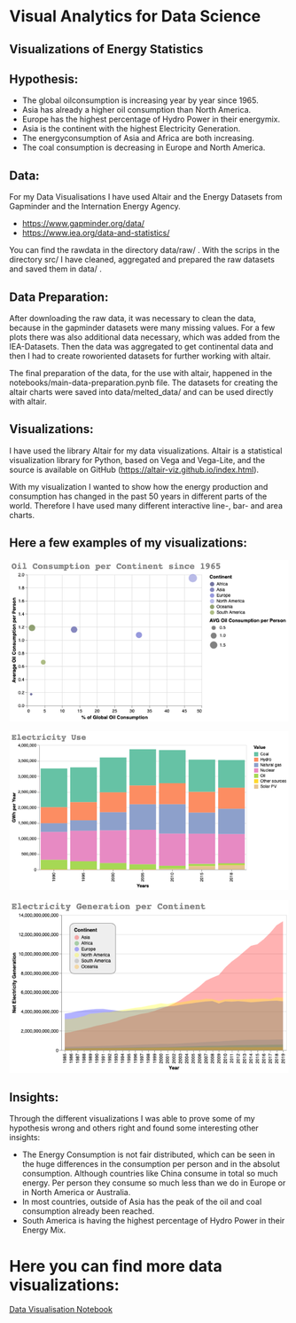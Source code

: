 # Visual Analytics for Data Science
## Visualizations of Energy Statistics

## Hypothesis:
- The global oilconsumption is increasing year by year since 1965.
- Asia has already a higher oil consumption than North America.
- Europe has the highest percentage of Hydro Power in their energymix.
- Asia is the continent with the highest Electricity Generation.
- The energyconsumption of Asia and Africa are both increasing.
- The coal consumption is decreasing in Europe and North America.

## Data:

For my Data Visualisations I have used Altair and the Energy Datasets from Gapminder and the Internation Energy Agency.
- https://www.gapminder.org/data/
- https://www.iea.org/data-and-statistics/

You can find the rawdata in the directory data/raw/ . 
With the scrips in the directory src/ I have cleaned, aggregated and prepared the raw datasets and saved them in data/ .

## Data Preparation:

After downloading the raw data, it was necessary to clean the data, because in the gapminder datasets were many missing values. For a few plots there was also additional data necessary, which was added from the IEA-Datasets. Then the data was aggregated to get continental data and then I had to create roworiented datasets for further working with altair.

The final preparation of the data, for the use with altair, happened in the notebooks/main-data-preparation.pynb file. The datasets for creating the altair charts were saved into data/melted_data/  and can be used directly with altair.

## Visualizations:

I have used the library Altair for my data visualizations. Altair is a statistical visualization library for Python, based on Vega and Vega-Lite, and the source is available on GitHub (https://altair-viz.github.io/index.html).

With my visualization I wanted to show how the energy production and consumption has changed in the past 50 years in different parts of the world. Therefore I have used many different interactive line-, bar- and area charts.

## Here a few examples of my visualizations:

![Oil Consumption per Continent](img/Oil_Cons_global.png)



![Energymix per Continent](img/energy_mix.png)



![Global Electricity Generation](img/electricity_generation_global.png)

## Insights:

Through the different visualizations I was able to prove some of my hypothesis wrong and others right and found some interesting other insights:

- The Energy Consumption is not fair distributed, which can be seen in the huge differences in the consumption per person and in the absolut consumption. Although countries like China consume in total so much energy. Per person they consume so much less than we do in Europe or in North America or Australia.
- In most countries, outside of Asia has the peak of the oil and coal consumption already been reached.
- South America is having the highest percentage of Hydro Power in their Energy Mix.

# Here you can find more data visualizations:

  [Data Visualisation Notebook](https://github.com/RetoHe/visual-analytics-energy-data/blob/main/notebooks/Energy-Data-Visualizations.ipynb)

